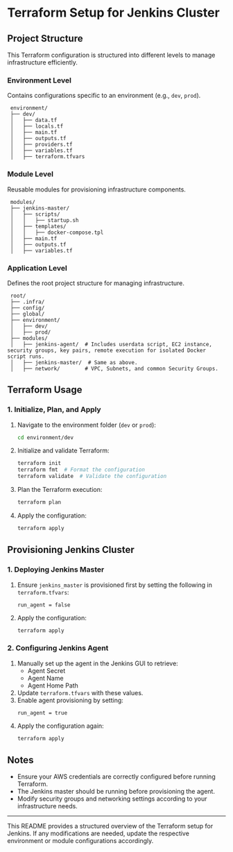 # Terraform Setup for Jenkins Cluster

## Project Structure

This Terraform configuration is structured into different levels to manage infrastructure efficiently.

### Environment Level

Contains configurations specific to an environment (e.g., `dev`, `prod`).

```
 environment/
 ├── dev/
 │   ├── data.tf
 │   ├── locals.tf
 │   ├── main.tf
 │   ├── outputs.tf
 │   ├── providers.tf
 │   ├── variables.tf
 │   ├── terraform.tfvars
```

### Module Level

Reusable modules for provisioning infrastructure components.

```
 modules/
 ├── jenkins-master/
 │   ├── scripts/
 │   │   ├── startup.sh
 │   ├── templates/
 │   │   ├── docker-compose.tpl
 │   ├── main.tf
 │   ├── outputs.tf
 │   ├── variables.tf
```

### Application Level

Defines the root project structure for managing infrastructure.

```
 root/
 ├── .infra/
 ├── config/
 ├── global/
 ├── environment/
 │   ├── dev/
 │   ├── prod/
 ├── modules/
 │   ├── jenkins-agent/  # Includes userdata script, EC2 instance, security groups, key pairs, remote execution for isolated Docker script runs.
 │   ├── jenkins-master/  # Same as above.
 │   ├── network/        # VPC, Subnets, and common Security Groups.
```

## Terraform Usage

### 1. Initialize, Plan, and Apply

1. Navigate to the environment folder (`dev` or `prod`):
   ```sh
   cd environment/dev
   ```
2. Initialize and validate Terraform:
   ```sh
   terraform init
   terraform fmt  # Format the configuration
   terraform validate  # Validate the configuration
   ```
3. Plan the Terraform execution:
   ```sh
   terraform plan
   ```
4. Apply the configuration:
   ```sh
   terraform apply
   ```

## Provisioning Jenkins Cluster

### 1. Deploying Jenkins Master

1. Ensure `jenkins_master` is provisioned first by setting the following in `terraform.tfvars`:
   ```hcl
   run_agent = false
   ```
2. Apply the configuration:
   ```sh
   terraform apply
   ```

### 2. Configuring Jenkins Agent

1. Manually set up the agent in the Jenkins GUI to retrieve:
   - Agent Secret
   - Agent Name
   - Agent Home Path
2. Update `terraform.tfvars` with these values.
3. Enable agent provisioning by setting:
   ```hcl
   run_agent = true
   ```
4. Apply the configuration again:
   ```sh
   terraform apply
   ```

## Notes

- Ensure your AWS credentials are correctly configured before running Terraform.
- The Jenkins master should be running before provisioning the agent.
- Modify security groups and networking settings according to your infrastructure needs.

---

This README provides a structured overview of the Terraform setup for Jenkins. If any modifications are needed, update the respective environment or module configurations accordingly.
